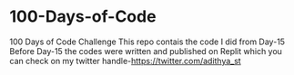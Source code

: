 # 100-Days-of-Code
100 Days of Code Challenge
This repo contais the code I did from Day-15
Before Day-15 the codes were written and published on Replit which you can check on my twitter handle-https://twitter.com/adithya_st
